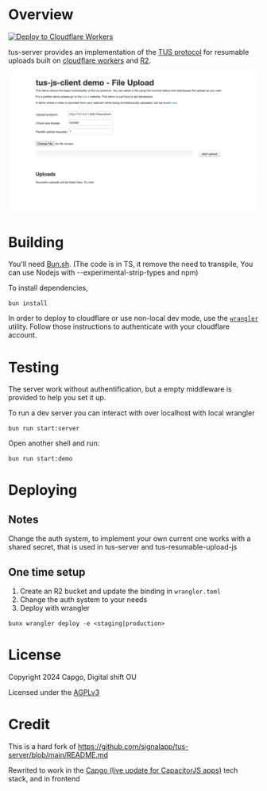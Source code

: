# Overview

[![Deploy to Cloudflare Workers](https://deploy.workers.cloudflare.com/button)](https://deploy.workers.cloudflare.com/?url=https://github.com/Capgo/hono-r2-tus-uploader)

tus-server provides an implementation of the [TUS protocol](https://tus.io) for resumable uploads built on [cloudflare workers](https://www.cloudflare.com/products/workers/) and [R2](https://www.cloudflare.com/products/r2/). 

![Demo TUS](files/demo_tus.png)

# Building
You'll need [Bun.sh]([https://nodejs.org/](https://bun.sh/)). (The code is in TS, it remove the need to transpile, You can use Nodejs with --experimental-strip-types and npm)

To install dependencies,
```
bun install
```

In order to deploy to cloudflare or use non-local dev mode, use the [`wrangler`](https://developers.cloudflare.com/workers/wrangler/install-and-update/) utility. Follow those instructions to authenticate with your cloudflare account.

# Testing

The server work without authentification, but a empty middleware is provided to help you set it up.


To run a dev server you can interact with over localhost with local wrangler
```
bun run start:server
```

Open another shell and run: 
```
bun run start:demo
```

# Deploying

## Notes

Change the auth system, to implement your own current one works with a shared secret, that is used in tus-server and tus-resumable-upload-js


## One time setup
1. Create an R2 bucket and update the binding in `wrangler.toml`
2. Change the auth system to your needs
3. Deploy with wrangler

```
bunx wrangler deploy -e <staging|production>
```

# License

Copyright 2024 Capgo, Digital shift OU

Licensed under the [AGPLv3](LICENSE)

# Credit

This is a hard fork of https://github.com/signalapp/tus-server/blob/main/README.md

Rewrited to work in the [Capgo (live update for CapacitorJS apps)](https://capgo.app) tech stack, and in frontend

